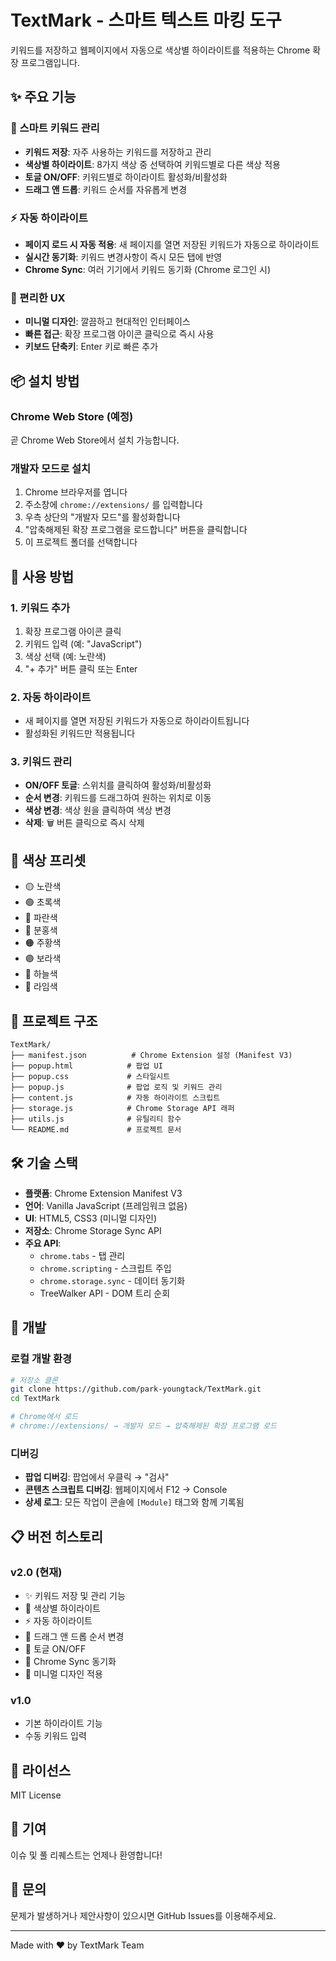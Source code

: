 # TextMark - 스마트 텍스트 마킹 도구

키워드를 저장하고 웹페이지에서 자동으로 색상별 하이라이트를 적용하는 Chrome 확장 프로그램입니다.

## ✨ 주요 기능

### 🎨 스마트 키워드 관리
- **키워드 저장**: 자주 사용하는 키워드를 저장하고 관리
- **색상별 하이라이트**: 8가지 색상 중 선택하여 키워드별로 다른 색상 적용
- **토글 ON/OFF**: 키워드별로 하이라이트 활성화/비활성화
- **드래그 앤 드롭**: 키워드 순서를 자유롭게 변경

### ⚡ 자동 하이라이트
- **페이지 로드 시 자동 적용**: 새 페이지를 열면 저장된 키워드가 자동으로 하이라이트
- **실시간 동기화**: 키워드 변경사항이 즉시 모든 탭에 반영
- **Chrome Sync**: 여러 기기에서 키워드 동기화 (Chrome 로그인 시)

### 🎯 편리한 UX
- **미니멀 디자인**: 깔끔하고 현대적인 인터페이스
- **빠른 접근**: 확장 프로그램 아이콘 클릭으로 즉시 사용
- **키보드 단축키**: Enter 키로 빠른 추가

## 📦 설치 방법

### Chrome Web Store (예정)
곧 Chrome Web Store에서 설치 가능합니다.

### 개발자 모드로 설치

1. Chrome 브라우저를 엽니다
2. 주소창에 `chrome://extensions/` 를 입력합니다
3. 우측 상단의 "개발자 모드"를 활성화합니다
4. "압축해제된 확장 프로그램을 로드합니다" 버튼을 클릭합니다
5. 이 프로젝트 폴더를 선택합니다

## 🚀 사용 방법

### 1. 키워드 추가
1. 확장 프로그램 아이콘 클릭
2. 키워드 입력 (예: "JavaScript")
3. 색상 선택 (예: 노란색)
4. "+ 추가" 버튼 클릭 또는 Enter

### 2. 자동 하이라이트
- 새 페이지를 열면 저장된 키워드가 자동으로 하이라이트됩니다
- 활성화된 키워드만 적용됩니다

### 3. 키워드 관리
- **ON/OFF 토글**: 스위치를 클릭하여 활성화/비활성화
- **순서 변경**: 키워드를 드래그하여 원하는 위치로 이동
- **색상 변경**: 색상 원을 클릭하여 색상 변경
- **삭제**: 🗑️ 버튼 클릭으로 즉시 삭제

## 🎨 색상 프리셋

- 🟡 노란색
- 🟢 초록색
- 🔵 파란색
- 🩷 분홍색
- 🟠 주황색
- 🟣 보라색
- 🔷 하늘색
- 🍏 라임색

## 📂 프로젝트 구조

```
TextMark/
├── manifest.json          # Chrome Extension 설정 (Manifest V3)
├── popup.html            # 팝업 UI
├── popup.css             # 스타일시트
├── popup.js              # 팝업 로직 및 키워드 관리
├── content.js            # 자동 하이라이트 스크립트
├── storage.js            # Chrome Storage API 래퍼
├── utils.js              # 유틸리티 함수
└── README.md             # 프로젝트 문서
```

## 🛠 기술 스택

- **플랫폼**: Chrome Extension Manifest V3
- **언어**: Vanilla JavaScript (프레임워크 없음)
- **UI**: HTML5, CSS3 (미니멀 디자인)
- **저장소**: Chrome Storage Sync API
- **주요 API**:
  - `chrome.tabs` - 탭 관리
  - `chrome.scripting` - 스크립트 주입
  - `chrome.storage.sync` - 데이터 동기화
  - TreeWalker API - DOM 트리 순회

## 🔧 개발

### 로컬 개발 환경

```bash
# 저장소 클론
git clone https://github.com/park-youngtack/TextMark.git
cd TextMark

# Chrome에서 로드
# chrome://extensions/ → 개발자 모드 → 압축해제된 확장 프로그램 로드
```

### 디버깅

- **팝업 디버깅**: 팝업에서 우클릭 → "검사"
- **콘텐츠 스크립트 디버깅**: 웹페이지에서 F12 → Console
- **상세 로그**: 모든 작업이 콘솔에 `[Module]` 태그와 함께 기록됨

## 📋 버전 히스토리

### v2.0 (현재)
- ✨ 키워드 저장 및 관리 기능
- 🎨 색상별 하이라이트
- ⚡ 자동 하이라이트
- 🔄 드래그 앤 드롭 순서 변경
- 🎯 토글 ON/OFF
- 💾 Chrome Sync 동기화
- 🎨 미니멀 디자인 적용

### v1.0
- 기본 하이라이트 기능
- 수동 키워드 입력

## 📝 라이선스

MIT License

## 🤝 기여

이슈 및 풀 리퀘스트는 언제나 환영합니다!

## 📧 문의

문제가 발생하거나 제안사항이 있으시면 GitHub Issues를 이용해주세요.

---

Made with ❤️ by TextMark Team
